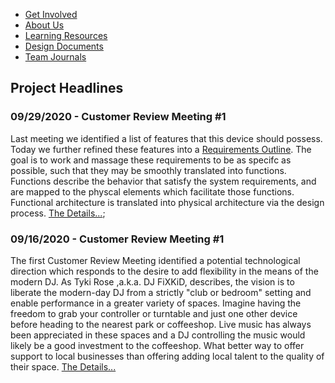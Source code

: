 * [Get Involved](https://uu-agile.github.io/hear-yourself/Get-Involved)
* [About Us](https://uu-agile.github.io/hear-yourself/About-Us)
* [Learning Resources](https://uu-agile.github.io/hear-yourself/Resources_Landing-Page)
* [Design Documents](https://uu-agile.github.io/hear-yourself/Documents_Landing-Page)
* [Team Journals](https://uu-agile.github.io/hear-yourself/Team-Journals_Landing-Page)

## Project Headlines

### 09/29/2020 - Customer Review Meeting #1

Last meeting we identified a list of features that this device should possess. Today we further refined these features into a [Requirements Outline](https://docs.google.com/document/d/1bQqTBTZVdF1-LQCF3sIWCffZA2er5Wri69iT8PXGsEc/edit?usp=sharing). The goal is to work and massage these requirements to be as specifc as possible, such that they may be smoothly translated into functions. Functions describe the behavior that satisfy the system requirements, and are mapped to the physcal elements which facilitate those functions. Functional architecture is translated into physical architecture via the design process. [The Details...](https://uu-agile.github.io/hear-yourself/CRM/CRM-2); 

### 09/16/2020 - Customer Review Meeting #1

The first Customer Review Meeting identified a potential technological direction which responds to the desire to add flexibility in the means of the modern DJ. As Tyki Rose ,a.k.a. DJ FiXKiD, describes, the vision is to liberate the modern-day DJ from a strictly "club or bedroom" setting and enable performance in a greater variety of spaces. Imagine having the freedom to grab your controller or turntable and just one other device before heading to the nearest park or coffeeshop. Live music has always been appreciated in these spaces and a DJ controlling the music would likely be a good investment to the coffeeshop. What better way to offer support to local businesses than offering adding local talent to the quality of their space. [The Details...](https://uu-agile.github.io/hear-yourself/CRM/CRM-1)
